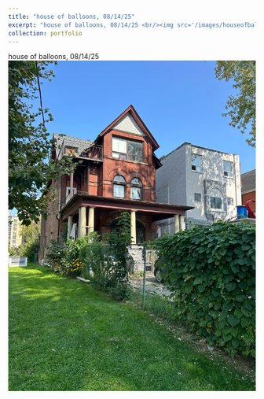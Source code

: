 ```yaml
---
title: "house of balloons, 08/14/25"
excerpt: "house of balloons, 08/14/25 <br/><img src='/images/houseofballoons.jpeg'>"
collection: portfolio
---
```


house of balloons, 08/14/25 <br/><img src='/images/houseofballoons.jpeg'>

